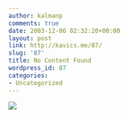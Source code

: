 ```yaml
---
author: kalmanp
comments: true
date: 2003-12-06 02:32:20+00:00
layout: post
link: http://kavics.me/87/
slug: '87'
title: No Content Found
wordpress_id: 87
categories:
- Uncategorized
---
```


![](http://kavics.freeblog.hu/Files/wall.JPG)
